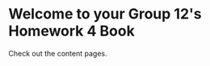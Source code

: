 # Welcome to your Group 12's Homework 4 Book

Check out the content pages.

```{tableofcontents}
```

